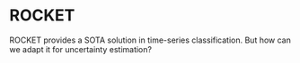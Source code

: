 # ROCKET
ROCKET provides a SOTA solution in time-series classification. But how can we adapt it for uncertainty estimation? 
